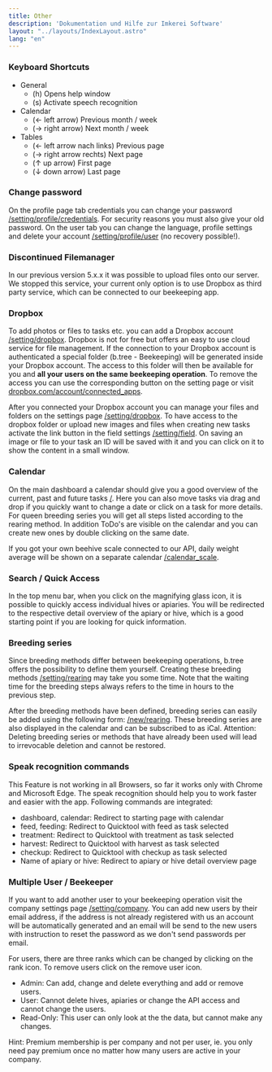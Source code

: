 ```yaml
---
title: Other
description: 'Dokumentation und Hilfe zur Imkerei Software'
layout: "../layouts/IndexLayout.astro"
lang: "en"
---
```


### Keyboard Shortcuts

- General
  - (h) Opens help window
  - (s) Activate speech recognition
- Calendar
  - (← left arrow) Previous month / week
  - (→ right arrow) Next month / week
- Tables
  - (← left arrow nach links) Previous page
  - (→ right arrow rechts) Next page
  - (↑ up arrow) First page
  - (↓ down arrow) Last page

### Change password

On the profile page tab credentials you can change your password [/setting/profile/credentials](https://app.btree.at/setting/profile/credentials). For security reasons you must also give your old password. On the user tab you can change the language, profile settings and delete your account [/setting/profile/user](https://app.btree.at/setting/profile/user) (no recovery possible!).

### Discontinued Filemanager

In our previous version 5.x.x it was possible to upload files onto our server. We stopped this service, your current only option is to use Dropbox as third party service, which can be connected to our beekeeping app.

### Dropbox

To add photos or files to tasks etc. you can add a Dropbox account [/setting/dropbox](https://app.btree.at/setting/dropbox). Dropbox is not for free but offers an easy to use cloud service for file management. If the connection to your Dropbox account is authenticated a special folder (b.tree - Beekeeping) will be generated inside your Dropbox account. The access to this folder will then be available for you and **all your users on the same beekeeping operation**. To remove the access you can use the corresponding button on the setting page or visit [dropbox.com/account/connected_apps](https://www.dropbox.com/account/connected_apps).

After you connected your Dropbox account you can manage your files and folders on the settings page [/setting/dropbox](https://app.btree.at/setting/dropbox). To have access to the dropbox folder or upload new images and files when creating new tasks activate the link button in the field settings [/setting/field](https://app.btree.at/setting/field). On saving an image or file to your task an ID will be saved with it and you can click on it to show the content in a small window.

### Calendar

On the main dashboard a calendar should give you a good overview of the current, past and future tasks [/](https://app.btree.at/). Here you can also move tasks via drag and drop if you quickly want to change a date or click on a task for more details. For queen breeding series you will get all steps listed according to the rearing method. In addition ToDo's are visible on the calendar and you can create new ones by double clicking on the same date.

If you got your own beehive scale connected to our API, daily weight average will be shown on a separate calendar [/calendar_scale](https://app.btree.at/calendar_scale).

### Search / Quick Access

In the top menu bar, when you click on the magnifying glass icon, it is possible to quickly access individual hives or apiaries. You will be redirected to the respective detail overview of the apiary or hive, which is a good starting point if you are looking for quick information.

### Breeding series

Since breeding methods differ between beekeeping operations, b.tree offers the possibility to define them yourself. Creating these breeding methods [/setting/rearing](https://app.btree.at/setting/rearing) may take you some time. Note that the waiting time for the breeding steps always refers to the time in hours to the previous step.

After the breeding methods have been defined, breeding series can easily be added using the following form: [/new/rearing](https://app.btree.at/new/rearing). These breeding series are also displayed in the calendar and can be subscribed to as iCal. Attention: Deleting breeding series or methods that have already been used will lead to irrevocable deletion and cannot be restored.

### Speak recognition commands

This Feature is not working in all Browsers, so far it works only with Chrome and Microsoft Edge. The speak recognition should help you to work faster and easier with the app. Following commands are integrated:

- dashboard, calendar: Redirect to starting page with calendar
- feed, feeding: Redirect to Quicktool with feed as task selected
- treatment: Redirect to Quicktool with treatment as task selected
- harvest: Redirect to Quicktool with harvest as task selected
- checkup: Redirect to Quicktool with checkup as task selected
- Name of apiary or hive: Redirect to apiary or hive detail overview page

### Multiple User / Beekeeper

If you want to add another user to your beekeeping operation visit the company settings page [/setting/company](https://app.btree.at/setting/company). You can add new users by their email address, if the address is not already registered with us an account will be automatically generated and an email will be send to the new users with instruction to reset the password as we don't send passwords per email.

For users, there are three ranks which can be changed by clicking on the rank icon. To remove users click on the remove user icon.

- Admin: Can add, change and delete everything and add or remove users.
- User: Cannot delete hives, apiaries or change the API access and cannot change the users.
- Read-Only: This user can only look at the the data, but cannot make any changes.

Hint: Premium membership is per company and not per user, ie. you only need pay premium once no matter how many users are active in your company.
